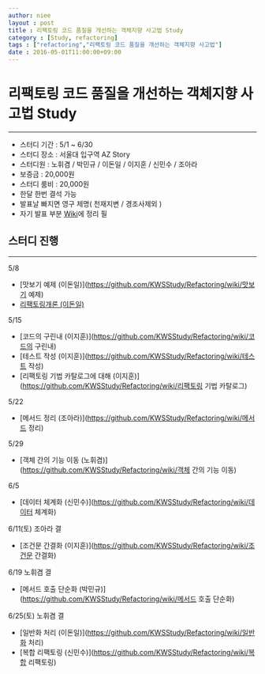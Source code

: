 ```yaml
---
author: niee
layout : post
title : 리팩토링 코드 품질을 개선하는 객체지향 사고법 Study
category : [Study, refactoring]
tags : ["refactoring","리팩토링 코드 품질을 개선하는 객체지향 사고법"]
date : 2016-05-01T11:00:00+09:00
---
```


# 리팩토링 코드 품질을 개선하는 객체지향 사고법 Study
-----------------------------------------------------
 - 스터디 기간 : 5/1 ~ 6/30
 - 스터디 장소 : 서울대 입구역 AZ Story
 - 스터디원 : 노휘겸 / 박민규 / 이돈일 / 이지훈 / 신민수 / 조아라
 - 보증금 : 20,000원 
 - 스터디 룸비 : 20,000원
 - 한달 한번 결석 가능
 - 발표날 빠지면 영구 제명( 천재지변 / 경조사제외 )
 - 자기 발표 부분 [Wiki](https://github.com/KWSStudy/Refactoring/wiki)에 정리 필
 
## 스터디 진행
----------------------------------------------------
5/8 

- [맛보기 예제 (이돈일)](https://github.com/KWSStudy/Refactoring/wiki/맛보기 예제)
- [리팩토링개론 (이돈일)](https://github.com/KWSStudy/Refactoring/wiki/리팩토링개론)

5/15

- [코드의 구린내 (이지훈)](https://github.com/KWSStudy/Refactoring/wiki/코드의 구린내)
- [테스트 작성 (이지훈)](https://github.com/KWSStudy/Refactoring/wiki/테스트 작성)
- [리팩토링 기법 카탈로그에 대해 (이지훈)](https://github.com/KWSStudy/Refactoring/wiki/리팩토링 기법 카탈로그)

5/22

- [메서드 정리 (조아라)](https://github.com/KWSStudy/Refactoring/wiki/메서드 정리)

5/29 

- [객체 간의 기능 이동 (노휘겸)](https://github.com/KWSStudy/Refactoring/wiki/객체 간의 기능 이동)

6/5  

- [데이터 체계화 (신민수)](https://github.com/KWSStudy/Refactoring/wiki/데이터 체계화)

6/11(토) 조아라 결

- [조건문 간결화 (이지훈)](https://github.com/KWSStudy/Refactoring/wiki/조건문 간결화)

6/19 노휘겸 결

- [메서드 호출 단순화 (박민규)](https://github.com/KWSStudy/Refactoring/wiki/메서드 호출 단순화)

6/25(토) 노휘겸 결

- [일반화 처리 (이돈일)](https://github.com/KWSStudy/Refactoring/wiki/일반화 처리)
- [복합 리팩토링 (신민수)](https://github.com/KWSStudy/Refactoring/wiki/복합 리팩토링)
